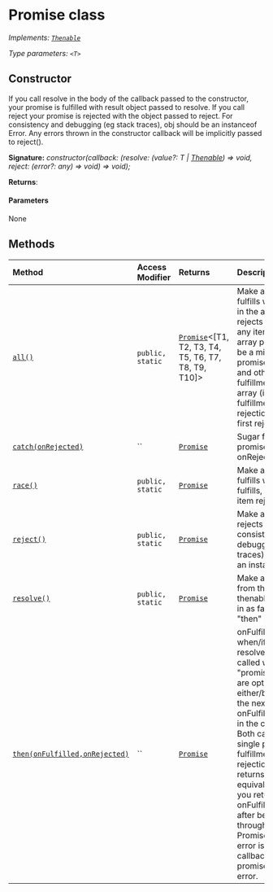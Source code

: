 # Promise <T> class

_Implements: [`Thenable`](../../es6-promise.api/interface/thenable.md)_

_Type parameters: `<T>`_






## Constructor
If you call resolve in the body of the callback passed to the constructor, your promise is fulfilled with result object passed to resolve. If you call reject your promise is rejected with the object passed to reject. For consistency and debugging (eg stack traces), obj should be an instanceof Error. Any errors thrown in the constructor callback will be implicitly passed to reject().

**Signature:** _constructor(callback: (resolve: (value?: T | [Thenable](../../es6-promise.api/interface/thenable.md)<T>) => void, reject: (error?: any) => void) => void);_

**Returns**: 



#### Parameters
None





## Methods

| Method	   | Access Modifier | Returns	| Description|
|:-------------|:----|:-------|:-----------|
|[`all()`](all-promise.md)     | `public, static` | [`Promise`](../../es6-promise.api/class/promise.md)<[T1, T2, T3, T4, T5, T6, T7, T8, T9, T10]> | Make a promise that fulfills when every item in the array fulfills, and rejects if (and when) any item rejects. the array passed to all can be a mixture of promise-like objects and other objects. The fulfillment value is an array (in order) of fulfillment values. The rejection value is the first rejection value. |
|[`catch(onRejected)`](catch-promise.md)     | `` | [`Promise`](../../es6-promise.api/class/promise.md)<U> | Sugar for promise.then(undefined, onRejected) |
|[`race()`](race-promise.md)     | `public, static` | [`Promise`](../../es6-promise.api/class/promise.md)<T> | Make a Promise that fulfills when any item fulfills, and rejects if any item rejects. |
|[`reject()`](reject-promise.md)     | `public, static` | [`Promise`](../../es6-promise.api/class/promise.md)<any> | Make a promise that rejects to obj. For consistency and debugging (eg stack traces), obj should be an instanceof Error |
|[`resolve()`](resolve-promise.md)     | `public, static` | [`Promise`](../../es6-promise.api/class/promise.md)<T> | Make a new promise from the thenable. A thenable is promise-like in as far as it has a "then" method. |
|[`then(onFulfilled,onRejected)`](then-promise.md)     | `` | [`Promise`](../../es6-promise.api/class/promise.md)<U> | onFulfilled is called when/if "promise" resolves. onRejected is called when/if "promise" rejects. Both are optional, if either/both are omitted the next onFulfilled/onRejected in the chain is called. Both callbacks have a single parameter , the fulfillment value or rejection reason. "then" returns a new promise equivalent to the value you return from onFulfilled/onRejected after being passed through Promise.resolve. If an error is thrown in the callback, the returned promise rejects with that error. |





